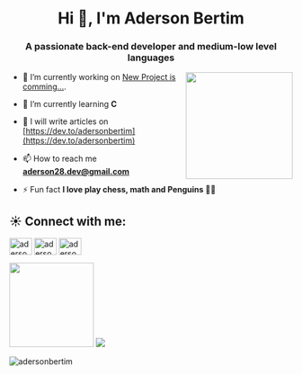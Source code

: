   <h1 align="center">Hi 👋, I'm Aderson Bertim</h1>
<h3 align="center">A passionate back-end developer and medium-low level languages</h3>

<img align="right" widht="150" height="190" src="https://media.giphy.com/media/123GivAQB7k0s8/giphy.gif">

- 🔭 I’m currently working on [New Project is comming...]().

- 🌱 I’m currently learning **C**

- 📝 I will write articles on [https://dev.to/adersonbertim](https://dev.to/adersonbertim)

- 📫 How to reach me **aderson28.dev@gmail.com**

- ⚡ Fun fact **I love play chess, math and Penguins 🐧🐧**


<h2 align="left">☀️ Connect with me:</h2>
<p align="left">
<a href="https://dev.to/adersonbertim" target="blank"><img align="center" src="https://raw.githubusercontent.com/rahuldkjain/github-profile-readme-generator/master/src/images/icons/Social/devto.svg" alt="adersonbertim" height="30" width="40" /></a>
<a href="https://twitter.com/aderson_bertim" target="blank"><img align="center" src="https://raw.githubusercontent.com/rahuldkjain/github-profile-readme-generator/master/src/images/icons/Social/twitter.svg" alt="aderson_bertim" height="30" width="40" /></a>
<a href="https://instagram.com/aderson.bertim" target="blank"><img align="center" src="https://raw.githubusercontent.com/rahuldkjain/github-profile-readme-generator/master/src/images/icons/Social/instagram.svg" alt="aderson.bertim" height="30" width="40" /></a>
</p>
<div>
<img src="https://github-readme-stats.vercel.app/api?username=adersonbertim&show_icons=true&theme=tokyonight" height="150" />
<img src="https://github-readme-stats.vercel.app/api/top-langs/?username=adersonbertim&theme=radical&hide_title=true&langs_count=8&layout=compact&hide_border=true" />
</div>

<a align="left"> <img src="https://komarev.com/ghpvc/?username=adersonbertim&label=Profile%20views&color=0e75b6&style=flat" alt="adersonbertim" /></a>

